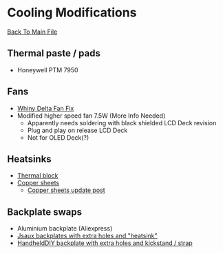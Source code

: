 # Cooling Modifications
[Back To Main File](../../README.md)

## Thermal paste / pads
- Honeywell PTM 7950

## Fans
- [Whiny Delta Fan Fix](https://www.reddit.com/r/SteamDeck/comments/uckns3/how_i_fixed_my_whiny_delta_fan_with_electrical/)
- Modified higher speed fan 7.5W (More Info Needed)
    - Apparently needs soldering with black shielded LCD Deck revision
    - Plug and play on release LCD Deck
    - Not for OLED Deck(?)

## Heatsinks
- [Thermal block](https://www.reddit.com/r/SteamDeckModded/comments/14uftr6/thermal_block_mod/)
- [Copper sheets](https://www.reddit.com/r/SteamDeckModded/comments/16bjg9n/whole_lot_of_copper_and_ptm7950/)
    - [Copper sheets update post](https://www.reddit.com/r/SteamDeckModded/comments/16caub6/update_whole_lot_of_copper_and_p7950/)

## Backplate swaps
- Aluminium backplate (Aliexpress)
- [Jsaux backplates with extra holes and "heatsink"](https://jsaux.com/collections/transparent-cover)
- [HandheldDIY backplate with extra holes and kickstand / strap](https://www.handhelddiy.com/products/steam-deck-deckplate)